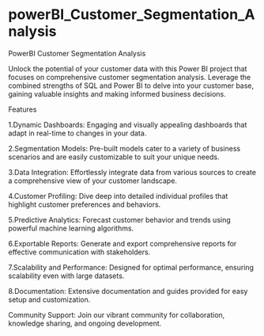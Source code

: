 # powerBI_Customer_Segmentation_Analysis


PowerBI Customer Segmentation Analysis 

Unlock the potential of your customer data with this Power BI project that focuses on comprehensive customer segmentation analysis. Leverage the combined strengths of SQL and Power BI to delve into your customer base, gaining valuable insights and making informed business decisions.


Features

1.Dynamic Dashboards: Engaging and visually appealing dashboards that adapt in real-time to changes in your data.


2.Segmentation Models: Pre-built models cater to a variety of business scenarios and are easily customizable to suit your unique needs.


3.Data Integration: Effortlessly integrate data from various sources to create a comprehensive view of your customer landscape.


4.Customer Profiling: Dive deep into detailed individual profiles that highlight customer preferences and behaviors.


5.Predictive Analytics: Forecast customer behavior and trends using powerful machine learning algorithms.


6.Exportable Reports: Generate and export comprehensive reports for effective communication with stakeholders.


7.Scalability and Performance: Designed for optimal performance, ensuring scalability even with large datasets.


8.Documentation: Extensive documentation and guides provided for easy setup and customization.


Community Support:
Join our vibrant community for collaboration, knowledge sharing, and ongoing development.
